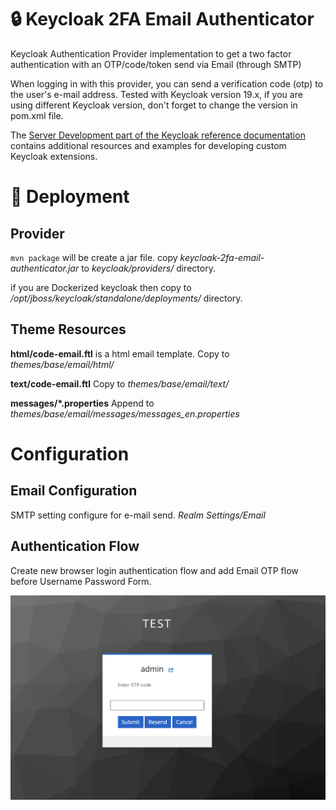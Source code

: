 # 🔒 Keycloak 2FA Email Authenticator

Keycloak Authentication Provider implementation to get a two factor authentication with an OTP/code/token send via Email (through SMTP)

When logging in with this provider, you can send a verification code (otp) to the user's e-mail address.
Tested with Keycloak version 19.x, if you are using different Keycloak version, don't forget to change the version in pom.xml file.

The [Server Development part of the Keycloak reference documentation](https://www.keycloak.org/docs/latest/server_development/index.html) contains additional resources and examples for developing custom Keycloak extensions.

# 🚀 Deployment

## Provider

`mvn package` will be create a jar file.
copy _keycloak-2fa-email-authenticator.jar_ to _keycloak/providers/_ directory.

if you are Dockerized keycloak then copy to _/opt/jboss/keycloak/standalone/deployments/_ directory.

## Theme Resources

**html/code-email.ftl** is a html email template. Copy to _themes/base/email/html/_

**text/code-email.ftl**  Copy to _themes/base/email/text/_

**messages/*.properties** Append to _themes/base/email/messages/messages_en.properties_

# Configuration

## Email Configuration
SMTP setting configure for e-mail send.
_Realm Settings/Email_

## Authentication Flow
Create new browser login authentication flow and add Email OTP flow before Username Password Form.

<img src="static/otp-form.png">
